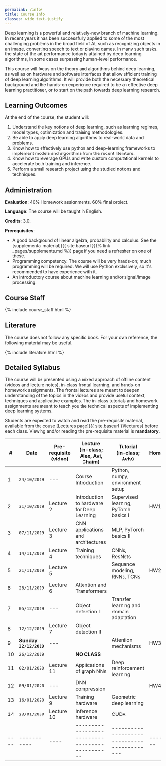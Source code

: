 ```yaml
---
permalink: /info/
title: Course Info
classes: wide text-justify
---
```


Deep learning is a powerful and relatively-new branch of machine learning.
In recent years it has been successfully applied to some of the most challenging
problems in the broad field of AI, such as recognizing objects in an image,
converting speech to text or playing games. In many such tasks,
the state of the art performance today is attained by deep-learning algorithms,
in some cases surpassing human-level performance.

This course will focus on the theory and algorithms behind deep learning,
as well as on hardware and software interfaces that allow efficient training of
deep learning algorithms. It will provide both the necessary theoretical
background and the hands-on experience required to be an effective deep learning
practitioner, or to start on the path towards deep learning research.

## Learning Outcomes

At the end of the course, the student will:

1.	Understand the key notions of deep learning, such as learning regimes, model
    types, optimization and training methodologies.
1.  Be able to apply deep learning algorithms to real-world data and problems.
1.	Know how to effectively use python and deep-learning frameworks to implement
    models and algorithms from the recent literature.
1.	Know how to leverage GPUs and write custom computational kernels to
    accelerate both training and inference.
1.	Perform a small research project using the studied notions and techniques.


## Administration

**Evaluation**: 40% Homework assignments, 60% final project.

**Language**: The course will be taught in English.

**Credits**: 3.0.

**Prerequisites**:
- A good background of linear algebra, probability and calculus. See the
  [supplemental material]({{ site.baseurl }}{% link _pages/supplements.md %})
  page if you need a refresher on one of these.
- Programming competency. The course will be very hands-on; much programming
  will be required.  We will use Python exclusively, so it's recommended to have
  experience with it.
- An introductory course about machine learning and/or signal/image processing.

## Course Staff

{% include course_staff.html %}

## Literature

The course does not follow any specific book. For your own reference, the
following material may be useful.

{% include literature.html %}

## Detailed Syllabus

The course will be presented using a mixed approach of offline content
(videos and lecture notes), in-class frontal learning, and hands-on homework
assignments. The frontal lectures
are meant to deepen understanding of the topics in the videos and provide useful
context, techniques and applicative examples. The in-class tutorials and
homework assignments are meant to teach you the technical aspects of
implementing deep learning systems.

Students are expected to watch and read the pre-requisite material, available
from the couse [Lectures page]({{ site.baseurl }}/lectures) before each class.
Viewing and/or reading the pre-requisite material is **mandatory**.


| #    | Date                       | Pre-requisite<br>(video) | Lecture<br>(in-class; Alex, Avi, Chaim)         | Tutorial<br>(in-class; Aviv)                | Homework   |
| ---- | -----------                | ----                     | ----------------------------------------------- | ------------------------------------------- | ---------- |
| 1    | `24/10/2019`               | ---                      | Course Introduction                             | Python, numpy, environment setup            |            |
| 2    | `31/10/2019`               | Lecture 2                | Introduction to hardware for Deep Learning      | Supervised learning, PyTorch basics I       | HW1        |
| 3    | `07/11/2019`               | Lecture 3                | CNN applications and architectures              | MLP, PyTorch basics II                      |            |
| 4    | `14/11/2019`               | Lecture 4                | Training techniques                             | CNNs, ResNets                               |            |
| 5    | `21/11/2019`               | Lecture 5                |                                                 | Sequence modeling, RNNs, TCNs               | HW2        |
| 6    | `28/11/2019`               | Lecture 6                | Attention and Transformers                      |                                             |            |
| 7    | `05/12/2019`               | ---                      | Object detection I                              | Transfer learning and domain adaptation     |            |
| 8    | `12/12/2019`               | Lecture 7                | Object detection II                             |                                             |            |
| 9    | **Sunday<br>`22/12/2019`** | ---                      |                                                 | Attention mechanisms                        | HW3        |
| 10   | `26/12/2019`               |                          | **NO CLASS**                                    |                                             |            |
| 11   | `02/01/2020`               | Lecture 11               | Applications of graph NNs                       | Deep reinforcement learning                 |            |
| 12   | `09/01/2020`               | ---                      | DNN compression                                 |                                             | HW4        |
| 13   | `16/01/2020`               | Lecture 9                | Training hardware                               | Geometric deep learning                     |            |
| 14   | `23/01/2020`               | Lecture 10               | Inference hardware                              | CUDA                                        |            |
| ---- | -----------                | ----                     | ----------------------------------------------- | ------------------------------------------- | ---------- |

